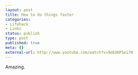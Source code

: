 ```yaml
---
layout: post
title: How to do things faster
categories:
- Lifehack
- Links
status: publish
type: post
published: true
meta: {}
external-url: http://www.youtube.com/watch?v=9eEUHPSei70
---
```

Amazing.

